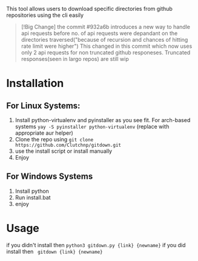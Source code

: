 This tool allows users to download specific directories from github repositories using the cli easily 


> [!Big Change]
> the commit #932a6b introduces a new way to handle api requests
> before no. of api requests were depandant on the directories traversed("because of recursion and chances of hitting rate limit were higher")
> This changed in this commit which now uses only 2 api requests for non truncated github responeses. Truncated responses(seen in largo repos) are still wip 
# Installation 
## For Linux Systems:

1. Install python-virtualenv and pyinstaller as you see fit.
    For arch-based systems  `yay -S pyinstaller python-virtualenv` (replace with appropriate aur helper)
2. Clone the repo using ```git clone https://github.com/Clutchnp/gitdown.git```
3. use the install script or install manually 
4. Enjoy
## For Windows Systems

1. Install python
2. Run install.bat
3. enjoy 
# Usage 

if you didn't install then ```python3 gitdown.py {link} {newname}```
if you did install then ``` gitdown {link} {newname}```
